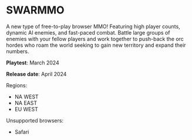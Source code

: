 # SWARMMO

A new type of free-to-play browser MMO! Featuring high player counts, dynamic AI enemies, and fast-paced combat. Battle large groups of enemies with your fellow players and work together to push-back the orc hordes who roam the world seeking to gain new territory and expand their numbers. 






**Playtest**: March 2024

**Release date**: April 2024

Regions:

- NA WEST
- NA EAST
- EU WEST


Unsupported browsers:
- Safari








